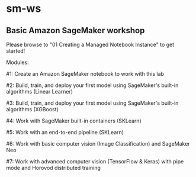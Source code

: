 # sm-ws
## Basic Amazon SageMaker workshop
Please browse to "01 Creating a Managed Notebook Instance" to get started!

Modules:

#1: Create an Amazon SageMaker notebook to work with this lab

#2: Build, train, and deploy your first model using SageMaker's built-in algorithms (Linear Learner)

#3: Build, train, and deploy your first model using SageMaker's built-in algorithms (XGBoost)

#4: Work with SageMaker built-in containers (SKLearn)

#5: Work with an end-to-end pipeline (SKLearn)

#6: Work with basic computer vision (Image Classification) and SageMaker Neo

#7: Work with advanced computer vision (TensorFlow & Keras) with pipe mode and Horovod distributed training

